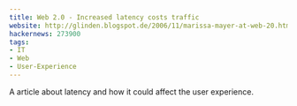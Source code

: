 ```yaml
---
title: Web 2.0 - Increased latency costs traffic
website: http://glinden.blogspot.de/2006/11/marissa-mayer-at-web-20.html
hackernews: 273900
tags:
- IT
- Web
- User-Experience
---
```


A article about latency and how it could affect the user experience.

